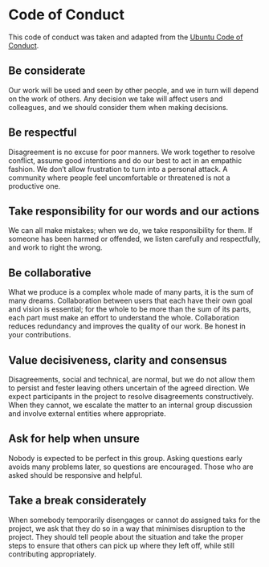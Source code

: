 # Code of Conduct

This code of conduct was taken and adapted from the [Ubuntu Code of Conduct](https://ubuntu.com/community/ethos/code-of-conduct).

## Be considerate

Our work will be used and seen by other people, and we in turn will depend on the work of others. Any decision we take will affect users and colleagues, and we should consider them when making decisions.

## Be respectful

Disagreement is no excuse for poor manners. We work together to resolve conflict, assume good intentions and do our best to act in an empathic fashion. We don’t allow frustration to turn into a personal attack. A community where people feel uncomfortable or threatened is not a productive one.

## Take responsibility for our words and our actions

We can all make mistakes; when we do, we take responsibility for them. If someone has been harmed or offended, we listen carefully and respectfully, and work to right the wrong.

## Be collaborative

What we produce is a complex whole made of many parts, it is the sum of many dreams. Collaboration between users that each have their own goal and vision is essential; for the whole to be more than the sum of its parts, each part must make an effort to understand the whole. Collaboration reduces redundancy and improves the quality of our work. Be honest in your contributions.

## Value decisiveness, clarity and consensus

Disagreements, social and technical, are normal, but we do not allow them to persist and fester leaving others uncertain of the agreed direction. We expect participants in the project to resolve disagreements constructively. When they cannot, we escalate the matter to an internal group discussion and involve external entities where appropriate.

## Ask for help when unsure

Nobody is expected to be perfect in this group. Asking questions early avoids many problems later, so questions are encouraged. Those who are asked should be responsive and helpful.

## Take a break considerately

When somebody temporarily disengages or cannot do assigned taks for the project, we ask that they do so in a way that minimises disruption to the project. They should tell people about the situation and take the proper steps to ensure that others can pick up where they left off, while still contributing appropriately.
